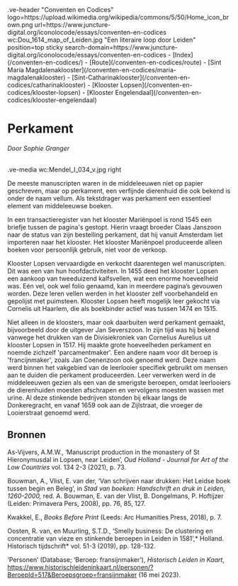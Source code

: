 <link rel="stylesheet" href="https://fonts.googleapis.com/css?family=Trirong">
<style>
    @import url('https://fonts.googleapis.com/css2?family=Cardo&family=Caudex&family=Marck+Script&display=swap');
    #juncture ve-header {font-family: 'Caudex'}
    #juncture h1 {font-family: 'Caudex'}
    #juncture h2 {font-family: 'Caudex'}
    #juncture h3 {font-family: 'Caudex'}
    #juncture a:link { color: brown; text-decoration: underline; }
</style>
.ve-header "Conventen en Codices" logo=https://upload.wikimedia.org/wikipedia/commons/5/50/Home_icon_brown.png url=https://www.juncture-digital.org/iconolocode/essays/conventen-en-codices wc:Dou_1614_map_of_Leiden.jpg "Een literaire loop door Leiden" position=top sticky search-domain=https://www.juncture-digital.org/iconolocode/essays/conventen-en-codices 
    - [Index](/conventen-en-codices/)
    - [Route](/conventen-en-codices/route)
    - [Sint Maria Magdalenaklooster](/conventen-en-codices/maria-magdalenaklooster)
    - [Sint-Catharinaklooster](/conventen-en-codices/catharinaklooster)
    - [Klooster Lopsen](/conventen-en-codices/klooster-lopsen)
    - [Klooster Engelendaal](/conventen-en-codices/klooster-engelendaal)

# Perkament
*Door Sophie Granger*
<br><br>

.ve-media wc:Mendel_I_034_v.jpg right

De meeste manuscripten waren in de middeleeuwen niet op papier geschreven, maar op perkament, een verfijnde dierenhuid die ook bekend is onder de naam vellum. Als tekstdrager was perkament een essentieel element van middeleeuwse boeken.

In een transactieregister van het klooster Mariënpoel is rond 1545 een briefje tussen de pagina's gestopt. Hierin vraagt broeder Claas Janszoon naar de status van zijn bestelling perkament, dat hij vanuit Amsterdam liet importeren naar het klooster. Het klooster Mariënpoel produceerde alleen boeken voor persoonlijk gebruik, niet voor de verkoop.

Klooster Lopsen vervaardigde en verkocht daarentegen wel manuscripten. Dit was een van hun hoofdactiviteiten. In 1455 deed het klooster Lopsen een aankoop van tweeduizend kalfsvellen, wat een enorme hoeveelheid was. Eén vel, ook wel folio genaamd, kan in meerdere pagina’s gevouwen worden. Deze leren vellen werden in het klooster zelf voorbehandeld en gepolijst met puimsteen. Klooster Lopsen heeft mogelijk leer gekocht via Cornelis uit Haarlem, die als boekbinder actief was tussen 1474 en 1515.

Niet alleen in de kloosters, maar ook daarbuiten werd perkament gemaakt, bijvoorbeeld door de uitgever Jan Severszoon. In zijn tijd was hij bekend vanwege het drukken van de Divisiekroniek van Cornelius Aurelius uit klooster Lopsen in 1517. Hij maakte grote hoeveelheden perkament en noemde zichzelf 'parcamentmaker'. Een andere naam voor dit beroep is 'francijnmaker', zoals Jan Coenenzoon ook genoemd werd. Deze naam werd binnen het vakgebied van de leerlooier specifiek gebruikt om mensen aan te duiden die perkament produceerden. Leer verwerken werd in de middeleeuwen gezien als een van de smerigste beroepen, omdat leerlooiers de dierenhuiden moesten afschrapen en vervolgens moesten wassen met urine. Al deze stinkende bedrijven stonden bij elkaar langs de Donkeregracht, en vanaf 1659 ook aan de Zijlstraat, die vroeger de Looierstraat genoemd werd.

## Bronnen

As-Vijvers, A.M.W., ‘Manuscript production in the monastery of St Hieronymusdal in 		Lopsen, near Leiden’, *Oud Holland - Journal for Art of the Low Countries*  vol. 134 	2-3 (2021), p. 73.

Bouwman, A., Vlist, E. van der, ‘Van schrijven naar drukken: Het Leidse boek tussen begin en Beleg’, in *Stad van boeken: Handschrift en druk in Leiden, 1260-2000,*  red. A. Bouwman, E. van der Vlist, B. Dongelmans, P. Hoftijzer (Leiden: Primavera Pers, 2008), pp. 76, 85, 127.

Kwakkel, E., *Books Before Print* (Leeds: Arc Humanities Press, 2018), p. 7.

Oosten, R. van, en Muurling, S.T.D., ‘Smelly business: De clustering en concentratie van vieze en stinkende beroepen in Leiden in 1581’,* Holland. Historisch tijdschrift* vol. 51-3 (2019), pp. 128-132.

‘Personen’ (Database; ‘Beroep: fransijnmaker’), *Historisch Leiden in Kaart*, <https://www.historischleideninkaart.nl/personen/?BeroepId=517&Beroepsgroep=fransijnmaker> (16 mei 2023).